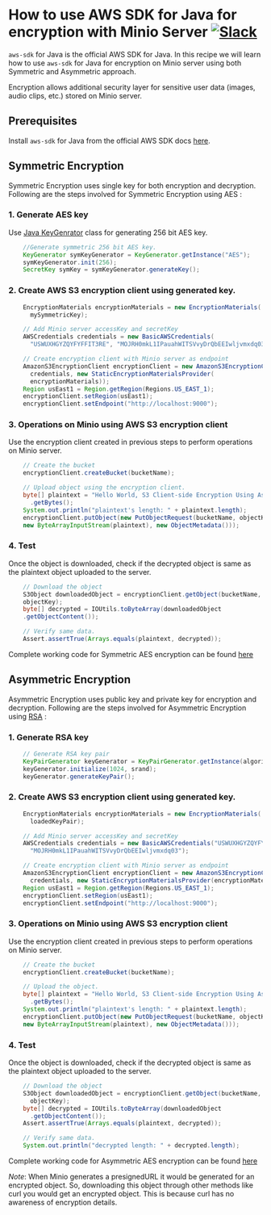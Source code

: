 # How to use AWS SDK for Java for encryption with Minio Server [![Slack](https://slack.minio.io/slack?type=svg)](https://slack.minio.io)

`aws-sdk` for Java is the official AWS SDK for Java. In this recipe we will learn how to use `aws-sdk` for Java for encryption on Minio server using both Symmetric and Asymmetric approach.

Encryption allows additional security layer for sensitive user data (images, audio clips, etc.) stored on Minio server.

## Prerequisites

Install `aws-sdk` for Java from the official AWS SDK docs [here](http://docs.aws.amazon.com/sdk-for-java/v1/developer-guide/welcome.html).

## Symmetric Encryption

Symmetric Encryption uses single key for both encryption and decryption. Following are the steps involved for Symmetric Encryption using AES :

### 1. Generate AES key

 Use [Java KeyGenrator](https://docs.oracle.com/javase/7/docs/api/javax/crypto/KeyGenerator.html) class for generating 256 bit AES key.

```java
    //Generate symmetric 256 bit AES key.
    KeyGenerator symKeyGenerator = KeyGenerator.getInstance("AES");
    symKeyGenerator.init(256);
    SecretKey symKey = symKeyGenerator.generateKey();
```

### 2. Create AWS S3 encryption client using generated key.

```java
    EncryptionMaterials encryptionMaterials = new EncryptionMaterials(
      mySymmetricKey);

    // Add Minio server accessKey and secretKey  
    AWSCredentials credentials = new BasicAWSCredentials(
      "USWUXHGYZQYFYFFIT3RE", "MOJRH0mkL1IPauahWITSVvyDrQbEEIwljvmxdq03");

    // Create encryption client with Minio server as endpoint  
    AmazonS3EncryptionClient encryptionClient = new AmazonS3EncryptionClient(
      credentials, new StaticEncryptionMaterialsProvider(
      encryptionMaterials));
    Region usEast1 = Region.getRegion(Regions.US_EAST_1);
    encryptionClient.setRegion(usEast1);
    encryptionClient.setEndpoint("http://localhost:9000");
```

### 3. Operations on Minio using AWS S3 encryption client

Use the encryption client created in previous steps to perform operations on Minio server.

```java
    // Create the bucket
    encryptionClient.createBucket(bucketName);

    // Upload object using the encryption client.
    byte[] plaintext = "Hello World, S3 Client-side Encryption Using Asymmetric Master Key!"
      .getBytes();
    System.out.println("plaintext's length: " + plaintext.length);
    encryptionClient.putObject(new PutObjectRequest(bucketName, objectKey,
    new ByteArrayInputStream(plaintext), new ObjectMetadata()));
```

### 4. Test

Once the object is downloaded, check if the decrypted object is same as the plaintext object uploaded to the server.

```java
    // Download the object
    S3Object downloadedObject = encryptionClient.getObject(bucketName,
    objectKey);
    byte[] decrypted = IOUtils.toByteArray(downloadedObject
    .getObjectContent());

    // Verify same data.
    Assert.assertTrue(Arrays.equals(plaintext, decrypted));
```

Complete working code for Symmetric AES encryption can be found [here](./sample-code/aws-sdk-java-encryption-code/symmetric-AES/)

## Asymmetric Encryption

Asymmetric Encryption uses public key and private key for encryption and decryption. Following are the steps involved for Asymmetric Encryption using [RSA](https://en.wikipedia.org/wiki/RSA_(cryptosystem)) :

### 1. Generate RSA key

```java
    // Generate RSA key pair
    KeyPairGenerator keyGenerator = KeyPairGenerator.getInstance(algorithm);
    keyGenerator.initialize(1024, srand);
    keyGenerator.generateKeyPair();
```

### 2. Create AWS S3 encryption client using generated key.

```java
    EncryptionMaterials encryptionMaterials = new EncryptionMaterials(
      loadedKeyPair);

    // Add Minio server accessKey and secretKey
    AWSCredentials credentials = new BasicAWSCredentials("USWUXHGYZQYFYFFIT3RE",
      "MOJRH0mkL1IPauahWITSVvyDrQbEEIwljvmxdq03");	   

    // Create encryption client with Minio server as endpoint   
    AmazonS3EncryptionClient encryptionClient = new AmazonS3EncryptionClient(
      credentials, new StaticEncryptionMaterialsProvider(encryptionMaterials));
    Region usEast1 = Region.getRegion(Regions.US_EAST_1);
    encryptionClient.setRegion(usEast1);
    encryptionClient.setEndpoint("http://localhost:9000");
```

### 3. Operations on Minio using AWS S3 encryption client

Use the encryption client created in previous steps to perform operations on Minio server.

```java
    // Create the bucket
    encryptionClient.createBucket(bucketName);

    // Upload the object.
    byte[] plaintext = "Hello World, S3 Client-side Encryption Using Asymmetric Master Key!"
      .getBytes();
    System.out.println("plaintext's length: " + plaintext.length);
    encryptionClient.putObject(new PutObjectRequest(bucketName, objectKey,
    new ByteArrayInputStream(plaintext), new ObjectMetadata()));
```

### 4. Test

Once the object is downloaded, check if the decrypted object is same as the plaintext object uploaded to the server.

```java
    // Download the object
    S3Object downloadedObject = encryptionClient.getObject(bucketName,
      objectKey);
    byte[] decrypted = IOUtils.toByteArray(downloadedObject
      .getObjectContent());
    Assert.assertTrue(Arrays.equals(plaintext, decrypted));

    // Verify same data.
    System.out.println("decrypted length: " + decrypted.length);
```

Complete working code for Asymmetric AES encryption can be found [here](./sample-code/aws-sdk-java-encryption-code/asymmetric-RSA/)

*Note*: When Minio generates a presignedURL it would be generated for an encrypted object. So, downloading this object through other methods like curl you would get an encrypted object. This is because curl has no awareness of encryption details.
